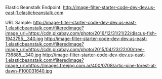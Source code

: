 Elastic Beanstalk Endpoint:
http://image-filter-starter-code-dev-dev.us-east-1.elasticbeanstalk.com

URL Sample:
http://image-filter-starter-code-dev-dev.us-east-1.elasticbeanstalk.com/filteredimage?image_url=https://cdn.pixabay.com/photo/2016/12/31/21/22/discus-fish-1943755__340.jpg
http://image-filter-starter-code-dev-dev.us-east-1.elasticbeanstalk.com/filteredimage?image_url=https://cdn.pixabay.com/photo/2015/04/23/22/00/tree-736885__340.jpg
http://image-filter-starter-code-dev-dev.us-east-1.elasticbeanstalk.com/filteredimage?image_url=https://images.freejpg.com.ar/400/0708/artic-pine-forest-at-dawn-F100031640.jpg